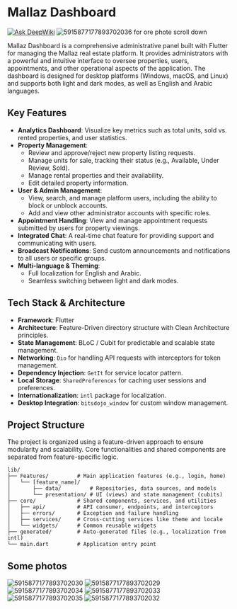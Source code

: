 # Mallaz Dashboard
[![Ask DeepWiki](https://devin.ai/assets/askdeepwiki.png)](https://deepwiki.com/Mohamed123-r/mallaz)
![5915877177893702036](https://github.com/user-attachments/assets/dbc7c61e-692a-4d8d-b064-d6811770e5af)
for ore phote scroll down


Mallaz Dashboard is a comprehensive administrative panel built with Flutter for managing the Mallaz real estate platform. It provides administrators with a powerful and intuitive interface to oversee properties, users, appointments, and other operational aspects of the application. The dashboard is designed for desktop platforms (Windows, macOS, and Linux) and supports both light and dark modes, as well as English and Arabic languages.

## Key Features

*   **Analytics Dashboard**: Visualize key metrics such as total units, sold vs. rented properties, and user statistics.
*   **Property Management**:
    *   Review and approve/reject new property listing requests.
    *   Manage units for sale, tracking their status (e.g., Available, Under Review, Sold).
    *   Manage rental properties and their availability.
    *   Edit detailed property information.
*   **User & Admin Management**:
    *   View, search, and manage platform users, including the ability to block or unblock accounts.
    *   Add and view other administrator accounts with specific roles.
*   **Appointment Handling**: View and manage appointment requests submitted by users for property viewings.
*   **Integrated Chat**: A real-time chat feature for providing support and communicating with users.
*   **Broadcast Notifications**: Send custom announcements and notifications to all users or specific groups.
*   **Multi-language & Theming**:
    *   Full localization for English and Arabic.
    *   Seamless switching between light and dark modes.

## Tech Stack & Architecture

*   **Framework**: Flutter
*   **Architecture**: Feature-Driven directory structure with Clean Architecture principles.
*   **State Management**: BLoC / Cubit for predictable and scalable state management.
*   **Networking**: `Dio` for handling API requests with interceptors for token management.
*   **Dependency Injection**: `GetIt` for service locator pattern.
*   **Local Storage**: `SharedPreferences` for caching user sessions and preferences.
*   **Internationalization**: `intl` package for localization.
*   **Desktop Integration**: `bitsdojo_window` for custom window management.

## Project Structure

The project is organized using a feature-driven approach to ensure modularity and scalability. Core functionalities and shared components are separated from feature-specific logic.

```
lib/
├── Features/         # Main application features (e.g., login, home)
│   └── [feature_name]/
│       ├── data/         # Repositories, data sources, and models
│       └── presentation/ # UI (views) and state management (cubits)
├── core/             # Shared components, services, and utilities
│   ├── api/          # API consumer, endpoints, and interceptors
│   ├── errors/       # Exception and failure handling
│   ├── services/     # Cross-cutting services like theme and locale
│   └── widgets/      # Common reusable widgets
├── generated/        # Auto-generated files (e.g., localization from intl)
└── main.dart         # Application entry point
```

## Some photos


![5915877177893702030](https://github.com/user-attachments/assets/9f473e10-543b-4d62-bf31-20c58fbb25ac)
![5915877177893702029](https://github.com/user-attachments/assets/964c549d-9517-4e3c-bccf-848891d00e42)
![5915877177893702034](https://github.com/user-attachments/assets/e66f55f9-c08c-4764-93f2-4c59fdd220e8)
![5915877177893702033](https://github.com/user-attachments/assets/d022bad8-6425-4917-8ef4-c841b1418f9e)
![5915877177893702035](https://github.com/user-attachments/assets/56869b91-c856-478b-a91b-bb151347468a)
![5915877177893702032](https://github.com/user-attachments/assets/af98f37d-4155-4e28-84b0-058e891f6ce4)


